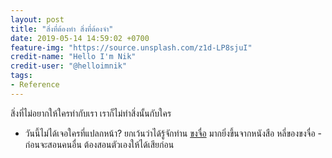 ```yaml
---
layout: post
title: "สิ่งที่ต้องทำ สิ่งที่ต้องจำ"
date: 2019-05-14 14:59:02 +0700
feature-img: "https://source.unsplash.com/z1d-LP8sjuI"
credit-name: "Hello I'm Nik"
credit-user: "@helloimnik"
tags:
- Reference
---
```

สิ่งที่ไม่อยากให้ใครทำกับเรา เราก็ไม่ทำสิ่งนั้นกับใคร

 <i class="fa fa-child" style="color:plum"></i>

 - วันนี้ไม่ได้เจอใครที่แปลกหน้า? ยกเว้นว่าได้รู้จักท่าน [ขงจื่อ](https://en.wikipedia.org/wiki/Confucius) มากยิ่งขึ้นจากหนังสือ หลี่ของขงจื่อ - ก่อนจะสอนคนอื่น ต้องสอนตัวเองให้ได้เสียก่อน
